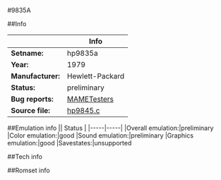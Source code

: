 #9835A

##Info

||Info|
|-----|-----|
|**Setname:**|hp9835a
|**Year:**|1979
|**Manufacturer:**|Hewlett-Packard
|**Status:**|preliminary
|**Bug reports:**|[MAMETesters](http://mametesters.org/view_all_set.php?type=1&temporary=y&search=hp9845.c)
|**Source file:**|[hp9845.c](https://github.com/mamedev/mame/blob/master/src/mess/drivers/hp9845.c)

##Emulation info
|| Status |
|-----|-----|
|Overall emulation:|preliminary
|Color emulation:|good
|Sound emulation:|preliminary
|Graphics emulation:|good
|Savestates:|unsupported

##Tech info

##Romset info

<!--- START OF EDITED COMMENT DO NOT TOUCH TEXT ABOVE-->
